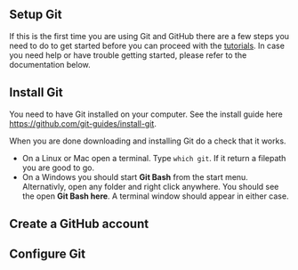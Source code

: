 ﻿## Setup Git
If this is the first time you are using Git and GitHub there are a few steps you need to do to get started before you can proceed with the [tutorials](Tutorial.md). In case you need help or have trouble getting started, please refer to the documentation below.

## Install Git
You need to have Git installed on your computer. See the install guide here https://github.com/git-guides/install-git.

When you are done downloading and installing Git do a check that it works.
* On a Linux or Mac open a terminal. Type `which git`. If it return a filepath you are good to go.
* On a Windows you should start **Git Bash** from the start menu. Alternativly, open any folder and right click anywhere. You should see the open **Git Bash here**. A terminal window should appear in either case.

## Create a GitHub account


## Configure Git


